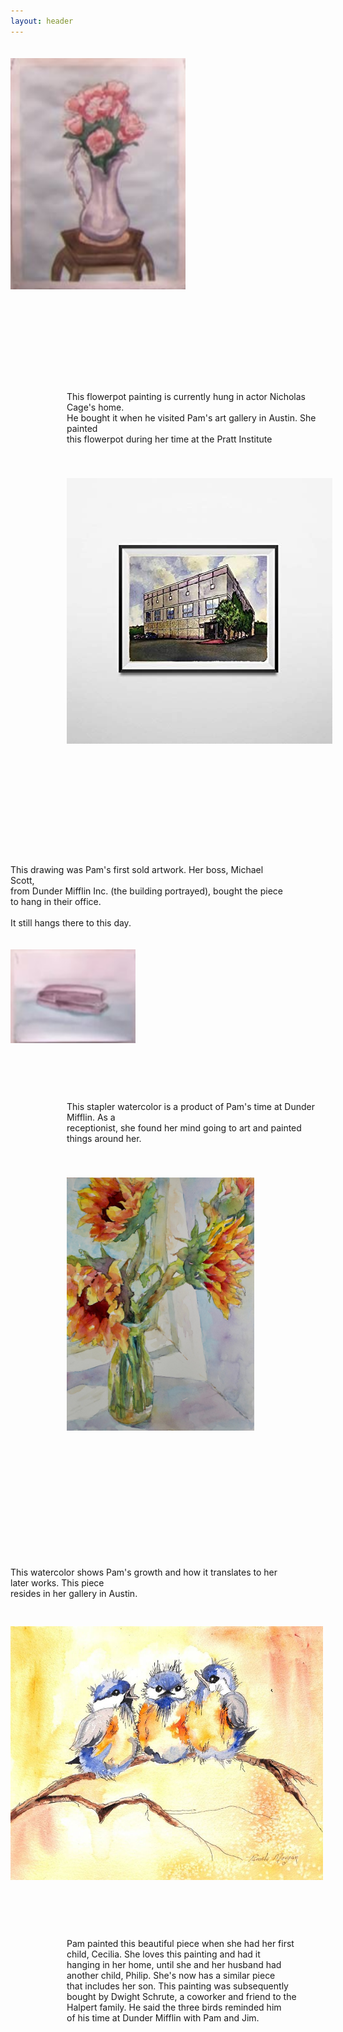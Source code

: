 ```yaml
---
layout: header
---
```


<div id="img3">
  <div class="img-wrap-one">
    <img src="/flowerpot.png" alt="Flowerpot Watercolor" style="width:280px;height:370px;margin-right:200px;margin-top:20px"/>
  </div>
  <div class="desc-one">
     <p style="margin-top:160px;margin-left:90px">
     	This flowerpot painting is currently hung in actor Nicholas Cage's home. <br/>
     	He bought it when he visited Pam's art gallery in Austin. She painted 	 <br/>
     	this flowerpot during her time at the Pratt Institute
     </p>
  </div>
</div>



<div id="img4">
  <div class="img-wrap-two">
    <img src="/dundermifflin.jpg" alt="Dunder Mifflin Inc. Sketch" style="width:425px;height:425px;margin-left:90px;margin-top:40px"/>
  </div>
  <div class="desc-two">
    <p style="margin-top:190px;margin-right:60px"> 
    	This drawing was Pam's first sold artwork. Her boss, Michael Scott,   <br/>
    	 from Dunder Mifflin Inc. (the building portrayed), bought the piece  <br/>
    	 to hang in their office. 											  <br/>
    	 <br/>
    	 It still hangs there to this day. 
    </p>
  </div>
</div>



<div id="img5">
  <div class="img-wrap-one">
    <img src="/stapler.png" alt="Stapler Watercolor" style="width:200px;height:150px;margin-right:200px;margin-top:20px"/>
  </div>
  <div class="desc-one">
     <p style="margin-top:90px;margin-left:90px">
     	This stapler watercolor is a product of Pam's time at Dunder Mifflin. As a   <br/>
     	receptionist, she found her mind going to art and painted things around her. <br/>
     </p>
  </div>
</div>



<div id="img6">
  <div class="img-wrap-two">
    <img src="/flowerpot2.jpg" alt="Flowers in Vase Watercolor" style="width:300px;height:405px;margin-left:90px;margin-top:40px"/>
  </div>
  <div class="desc-two">
    <p style="margin-top:215px;margin-right:60px"> 
    	This watercolor shows Pam's growth and how it translates to her later works. This piece <br/>
    	resides in her gallery in Austin. <br/>
    </p>
  </div>
</div>



<div id="img7">
  <div class="img-wrap-one">
    <img src="/birds.jpg" alt="Three Baby Birds" style="width:500px;height:406px;margin-right:100px;margin-top:30px"/>
  </div>
  <div class="desc-one">
     <p style="margin-top:90px;margin-left:90px">
     	Pam painted this beautiful piece when she had her first      <br/>
     	child, Cecilia. She loves this painting and had it       <br/>
     	hanging in her home, until she and her husband had       <br/>
     	another child, Philip. She's now has a similar piece     <br/>
     	that includes her son. This painting was subsequently    <br/>
     	bought by Dwight Schrute, a coworker and friend to the   <br/>
     	Halpert family. He said the three birds reminded him     <br/>
     	of his time at Dunder Mifflin with Pam and Jim.          <br/>
     </p>
  </div>
</div>



